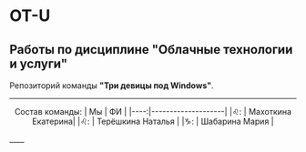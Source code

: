 # OT-U
## Работы по дисциплине "Облачные технологии и услуги"
Репозиторий команды **"Три девицы под Windows"**. 
____
<p align="center">
  Состав команды:
  | Мы  | ФИ                 |
  |----:|--------------------|
  |♌: | Махоткина Екатерина|
  |♌: | Терёшкина Наталья  |
  |♑: | Шабарина Мария     |
</p>
____

